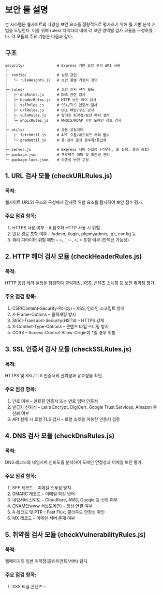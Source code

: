 # 보안 룰 설명
본 시스템은 웹사이트의 다양한 보안 요소를 정량적으로 평가하기 위해 룰 기반 분석 기법을 도입한다. 
이를 위해 rules/ 디렉터리 내에 각 보안 영역별 검사 모듈을 구성하였다. 
각 모듈의 주요 기능은 다음과 같다.


## 구조
~~~text
security/               # Express 기반 보안 분석 API 서버
│
├─ config/              # 설정 관련
│   └─ ruleWeights.js   # 보안 룰별 가중치 정의
│
├─ rules/               # 보안 검사 규칙 모듈
│   ├─ dnsRules.js      # DNS 관련 검사
│   ├─ headerRules.js   # HTTP 보안 헤더 검사
│   ├─ sslRules.js      # SSL/TLS 인증서 검사
│   ├─ urlRules.js      # URL 패턴/구조 검사
│   ├─ vulnRules.js     # 알려진 취약점/보안 패치 검사
│   └─ whoisRules.js    # WHOIS/RDAP 기반 도메인 정보 검사
│
├─ utils/               # 공용 유틸리티
│   ├─ fetchUtil.js     # API 요청/네트워크 처리 함수
│   └─ gradeUtil.js     # 룰 검사 결과 점수화/등급화
│
├─ server.js            # Express 서버 진입점 (라우팅, 룰 실행, 결과 종합)
├─ package.json         # 프로젝트 메타 및 의존성 관리
└─ package-lock.json    # 의존성 버전 고정
~~~

## 1. URL 검사 모듈 (checkURLRules.js)

### 목적:
웹사이트 URL의 구조와 구성에서 잠재적 위험 요소를 탐지하여 보안 점수 평가.

### 주요 점검 항목:
1) HTTPS 사용 여부 – 비암호화 HTTP 사용 시 위험
2) 민감 경로 포함 여부 – /admin, /login, phpmyadmin, .git, config 등
3) 쿼리 파라미터 위험 패턴 – =, ', --, <, > 포함 여부 (인젝션 가능성)


## 2. HTTP 헤더 검사 모듈 (checkHeaderRules.js)

### 목적:
HTTP 응답 헤더 설정을 점검하여 클릭재킹, XSS, 콘텐츠 스니핑 등 보안 취약점 평가.

### 주요 점검 항목:
1) CSP(Content-Security-Policy) – XSS, 인라인 스크립트 방지
2) X-Frame-Options – 클릭재킹 방지
3) Strict-Transport-Security(HSTS) – HTTPS 강제
4) X-Content-Type-Options – 콘텐츠 타입 스니핑 방지
5) CORS – Access-Control-Allow-Origin이 *일 경우 위험


## 3. SSL 인증서 검사 모듈 (checkSSLRules.js)

### 목적:
HTTPS 및 SSL/TLS 인증서의 신뢰성과 유효성을 확인.

### 주요 점검 항목:
1) 만료 여부 – 만료된 인증서 또는 만료 임박 인증서
2) 발급자 신뢰성 – Let's Encrypt, DigiCert, Google Trust Services, Amazon 등 신뢰 여부
3) API 실패 시 로컬 TLS 검사 – 로컬 소켓을 이용한 인증서 검증


## 4. DNS 검사 모듈 (checkDnsRules.js)

### 목적:
DNS 레코드와 네임서버 신뢰도를 분석하여 도메인 안정성과 이메일 보안 평가.

### 주요 점검 항목:
1) SPF 레코드 – 이메일 스푸핑 방지
2) DMARC 레코드 – 이메일 피싱 방어
3) 네임서버 신뢰도 – Cloudflare, AWS, Google 등 신뢰 여부
4) CNAME(www 서브도메인) – 정상 연결 여부
5) A 레코드 및 PTR – Fast Flux, 클라우드 안정성 확인
6) MX 레코드 – 이메일 서버 존재 여부


## 5. 취약점 검사 모듈 (checkVulnerabilityRules.js)

### 목적:
웹페이지의 일반 취약점(클라이언트/서버) 탐지.

### 주요 점검 항목:
1) XSS 의심 콘텐츠 – <script>, onerror=, javascript: 등 포함 여부
2) Clickjacking 보호 – X-Frame-Options 미설정
3) 파일 업로드 경로 노출 – /upload, /files 등
4) 디렉토리 리스팅 노출 – Index of, Directory Listing, Parent Directory 확인


## 6. WHOIS 정보 검사 모듈 (checkWhoisRules.js)

### 목적:
도메인 등록 정보와 기간을 분석하여 신뢰성과 의심 사이트 가능성을 평가.

### 주요 점검 항목:
1) 도메인 생성일 – 1년 미만 신생 도메인 위험
2) 등록 기간 – 만료까지 12개월 이하 단기 등록 위험
3) 등록자 정보 공개 여부 – Privacy/Redacted 처리
4) 등록자 국가 – 위험 국가(NG, RU, CN 등) 등록 여부

